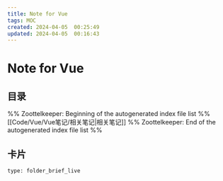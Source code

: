 ```yaml
---
title: Note for Vue
tags: MOC
created: 2024-04-05  00:25:49
updated: 2024-04-05  00:16:43
---
```

# Note for Vue

## 目录



%% Zoottelkeeper: Beginning of the autogenerated index file list  %%
 [[Code/Vue/Vue笔记/相关笔记|相关笔记]]
%% Zoottelkeeper: End of the autogenerated index file list  %%












## 卡片

```ccard
type: folder_brief_live
```



















